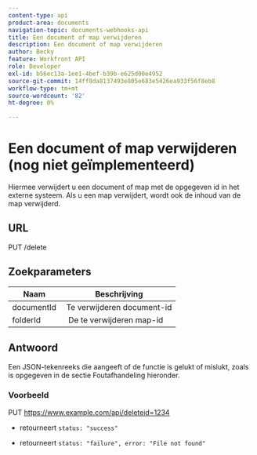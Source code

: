 ```yaml
---
content-type: api
product-area: documents
navigation-topic: documents-webhooks-api
title: Een document of map verwijderen
description: Een document of map verwijderen
author: Becky
feature: Workfront API
role: Developer
exl-id: b56ec13a-1ee1-4bef-b39b-e625d00e4952
source-git-commit: 14ff8da8137493e805e683e5426ea933f56f8eb8
workflow-type: tm+mt
source-wordcount: '82'
ht-degree: 0%

---
```



# Een document of map verwijderen (nog niet geïmplementeerd)

Hiermee verwijdert u een document of map met de opgegeven id in het externe systeem. Als u een map verwijdert, wordt ook de inhoud van de map verwijderd.

## URL

PUT /delete

## Zoekparameters

| Naam  | Beschrijving |
|---|---|
| documentId  | Te verwijderen document-id |
| folderId  |  De te verwijderen map-id |



## Antwoord

Een JSON-tekenreeks die aangeeft of de functie is gelukt of mislukt, zoals is opgegeven in de sectie Foutafhandeling hieronder.

### Voorbeeld

PUT https://www.example.com/api/deleteid=1234
* retourneert `status: "success"`

* retourneert `status: "failure", error: "File not found"`
